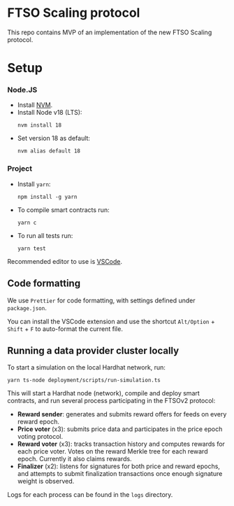 # FTSO Scaling protocol

This repo contains MVP of an implementation of the new FTSO Scaling protocol.

# Setup

### Node.JS

- Install [NVM](https://github.com/nvm-sh/nvm).
- Install Node v18 (LTS): 
    ```
    nvm install 18
    ```
- Set version 18 as default: 
    ```
    nvm alias default 18
    ```

### Project

- Install `yarn`: 
    ```
    npm install -g yarn
    ```
- To compile smart contracts run:
    ```
    yarn c
    ```
- To run all tests run:
    ```
    yarn test
    ```

Recommended editor to use is [VSCode](https://code.visualstudio.com/).

## Code formatting

We use `Prettier` for code formatting, with settings defined under `package.json`.

You can install the VSCode extension and use the shortcut `Alt/Option` + `Shift` + `F` to auto-format the current file.

## Running a data provider cluster locally 

To start a simulation on the local Hardhat network, run:
```
yarn ts-node deployment/scripts/run-simulation.ts
```

This will start a Hardhat node (network), compile and deploy smart contracts, and run several process participating in the FTSOv2 protocol:

- **Reward sender**: generates and submits reward offers for feeds on every reward epoch.
- **Price voter** (x3): submits price data and participates in the price epoch voting protocol.
- **Reward voter** (x3): tracks transaction history and computes rewards for each price voter. Votes on the reward Merkle tree for each reward epoch. Currently it also claims rewards.
- **Finalizer** (x2): listens for signatures for both price and reward epochs, and attempts to submit finalization transactions once enough signature weight is observed.

Logs for each process can be found in the `logs` directory.